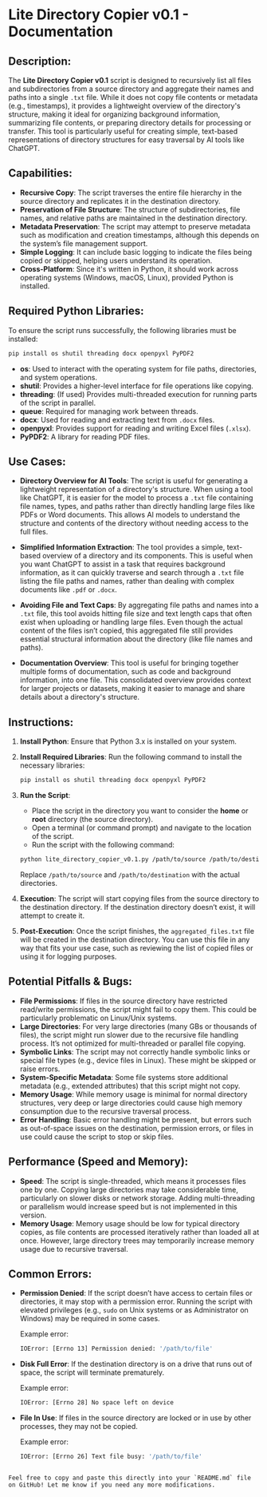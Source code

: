 # Lite Directory Copier v0.1 - Documentation

## Description:
The **Lite Directory Copier v0.1** script is designed to recursively list all files and subdirectories from a source directory and aggregate their names and paths into a single `.txt` file. While it does not copy file contents or metadata (e.g., timestamps), it provides a lightweight overview of the directory's structure, making it ideal for organizing background information, summarizing file contents, or preparing directory details for processing or transfer. This tool is particularly useful for creating simple, text-based representations of directory structures for easy traversal by AI tools like ChatGPT.

## Capabilities:
- **Recursive Copy**: The script traverses the entire file hierarchy in the source directory and replicates it in the destination directory.
- **Preservation of File Structure**: The structure of subdirectories, file names, and relative paths are maintained in the destination directory.
- **Metadata Preservation**: The script may attempt to preserve metadata such as modification and creation timestamps, although this depends on the system’s file management support.
- **Simple Logging**: It can include basic logging to indicate the files being copied or skipped, helping users understand its operation.
- **Cross-Platform**: Since it's written in Python, it should work across operating systems (Windows, macOS, Linux), provided Python is installed.

## Required Python Libraries:
To ensure the script runs successfully, the following libraries must be installed:

```bash
pip install os shutil threading docx openpyxl PyPDF2
```

- **os**: Used to interact with the operating system for file paths, directories, and system operations.
- **shutil**: Provides a higher-level interface for file operations like copying.
- **threading**: (If used) Provides multi-threaded execution for running parts of the script in parallel.
- **queue**: Required for managing work between threads.
- **docx**: Used for reading and extracting text from `.docx` files.
- **openpyxl**: Provides support for reading and writing Excel files (`.xlsx`).
- **PyPDF2**: A library for reading PDF files.

## Use Cases:
- **Directory Overview for AI Tools**: The script is useful for generating a lightweight representation of a directory's structure. When using a tool like ChatGPT, it is easier for the model to process a `.txt` file containing file names, types, and paths rather than directly handling large files like PDFs or Word documents. This allows AI models to understand the structure and contents of the directory without needing access to the full files.

- **Simplified Information Extraction**: The tool provides a simple, text-based overview of a directory and its components. This is useful when you want ChatGPT to assist in a task that requires background information, as it can quickly traverse and search through a `.txt` file listing the file paths and names, rather than dealing with complex documents like `.pdf` or `.docx`.

- **Avoiding File and Text Caps**: By aggregating file paths and names into a `.txt` file, this tool avoids hitting file size and text length caps that often exist when uploading or handling large files. Even though the actual content of the files isn’t copied, this aggregated file still provides essential structural information about the directory (like file names and paths).

- **Documentation Overview**: This tool is useful for bringing together multiple forms of documentation, such as code and background information, into one file. This consolidated overview provides context for larger projects or datasets, making it easier to manage and share details about a directory's structure.

## Instructions:

1. **Install Python**: Ensure that Python 3.x is installed on your system.
2. **Install Required Libraries**: Run the following command to install the necessary libraries:

    ```bash
    pip install os shutil threading docx openpyxl PyPDF2
    ```

3. **Run the Script**:
    - Place the script in the directory you want to consider the **home** or **root** directory (the source directory).
    - Open a terminal (or command prompt) and navigate to the location of the script.
    - Run the script with the following command:

    ```bash
    python lite_directory_copier_v0.1.py /path/to/source /path/to/destination
    ```

    Replace `/path/to/source` and `/path/to/destination` with the actual directories.

4. **Execution**: The script will start copying files from the source directory to the destination directory. If the destination directory doesn’t exist, it will attempt to create it.

5. **Post-Execution**: Once the script finishes, the `aggregated_files.txt` file will be created in the destination directory. You can use this file in any way that fits your use case, such as reviewing the list of copied files or using it for logging purposes.

## Potential Pitfalls & Bugs:
- **File Permissions**: If files in the source directory have restricted read/write permissions, the script might fail to copy them. This could be particularly problematic on Linux/Unix systems.
- **Large Directories**: For very large directories (many GBs or thousands of files), the script might run slower due to the recursive file handling process. It’s not optimized for multi-threaded or parallel file copying.
- **Symbolic Links**: The script may not correctly handle symbolic links or special file types (e.g., device files in Linux). These might be skipped or raise errors.
- **System-Specific Metadata**: Some file systems store additional metadata (e.g., extended attributes) that this script might not copy.
- **Memory Usage**: While memory usage is minimal for normal directory structures, very deep or large directories could cause high memory consumption due to the recursive traversal process.
- **Error Handling**: Basic error handling might be present, but errors such as out-of-space issues on the destination, permission errors, or files in use could cause the script to stop or skip files.

## Performance (Speed and Memory):
- **Speed**: The script is single-threaded, which means it processes files one by one. Copying large directories may take considerable time, particularly on slower disks or network storage. Adding multi-threading or parallelism would increase speed but is not implemented in this version.
- **Memory Usage**: Memory usage should be low for typical directory copies, as file contents are processed iteratively rather than loaded all at once. However, large directory trees may temporarily increase memory usage due to recursive traversal.

## Common Errors:
- **Permission Denied**: If the script doesn’t have access to certain files or directories, it may stop with a permission error. Running the script with elevated privileges (e.g., `sudo` on Unix systems or as Administrator on Windows) may be required in some cases.

    Example error:
    ```bash
    IOError: [Errno 13] Permission denied: '/path/to/file'
    ```

- **Disk Full Error**: If the destination directory is on a drive that runs out of space, the script will terminate prematurely.

    Example error:
    ```bash
    IOError: [Errno 28] No space left on device
    ```

- **File In Use**: If files in the source directory are locked or in use by other processes, they may not be copied.

    Example error:
    ```bash
    IOError: [Errno 26] Text file busy: '/path/to/file'
    ```
```

Feel free to copy and paste this directly into your `README.md` file on GitHub! Let me know if you need any more modifications.
